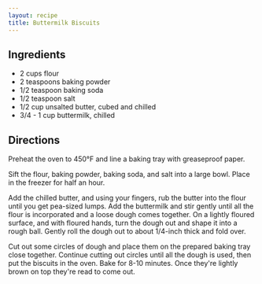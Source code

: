 ```yaml
---
layout: recipe
title: Buttermilk Biscuits
---
```


## Ingredients

* 2 cups flour
* 2 teaspoons baking powder
* 1/2 teaspoon baking soda
* 1/2 teaspoon salt
* 1/2 cup unsalted butter, cubed and chilled
* 3/4 - 1 cup buttermilk, chilled

## Directions

Preheat the oven to 450°F and line a baking tray with greaseproof
paper.

Sift the flour, baking powder, baking soda, and salt into a large bowl.
Place in the freezer for half an hour.

Add the chilled butter, and using your fingers, rub the butter into the
flour until you get pea-sized lumps. Add the buttermilk and stir gently
until all the flour is incorporated and a loose dough comes together. On
a lightly floured surface, and with floured hands, turn the dough out
and shape it into a rough ball. Gently roll the dough out to about
1/4-inch thick and fold over.

Cut out some circles of dough and place them on the prepared baking tray
close together. Continue cutting out circles until all the dough is
used, then put the biscuits in the oven. Bake for 8-10 minutes. Once
they're lightly brown on top they're read to come
out.
